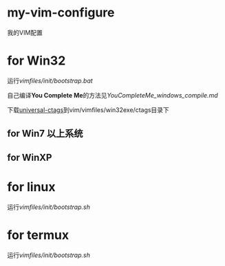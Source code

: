 # my-vim-configure
我的VIM配置

# for Win32
运行*vimfiles/init/bootstrap.bat*

自己编译**You Complete Me**的方法见*YouCompleteMe_windows_compile.md*

下载[universal-ctags](https://github.com/universal-ctags/ctags-win32/releases)到vim/vimfiles/win32exe/ctags目录下

## for Win7 以上系统

## for WinXP

# for linux
运行*vimfiles/init/bootstrap.sh*

# for termux
运行*vimfiles/init/bootstrap.sh*
